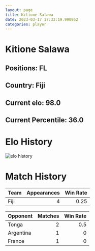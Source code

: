 ```yaml
---  
layout: page  
title: Kitione Salawa  
date: 2023-03-17 17:33:19.990952  
categories: player  
---
```

# Kitione Salawa

## Positions: FL

## Country: Fiji

## Current elo: 98.0

## Current Percentile: 36.0

# Elo History


![elo history](history_KitioneSalawa.png)
# Match History


| Team   |   Appearances |   Win Rate |
|:-------|--------------:|-----------:|
| Fiji   |             4 |       0.25 |

| Opponent   |   Matches |   Win Rate |
|:-----------|----------:|-----------:|
| Tonga      |         2 |        0.5 |
| Argentina  |         1 |        0   |
| France     |         1 |        0   |